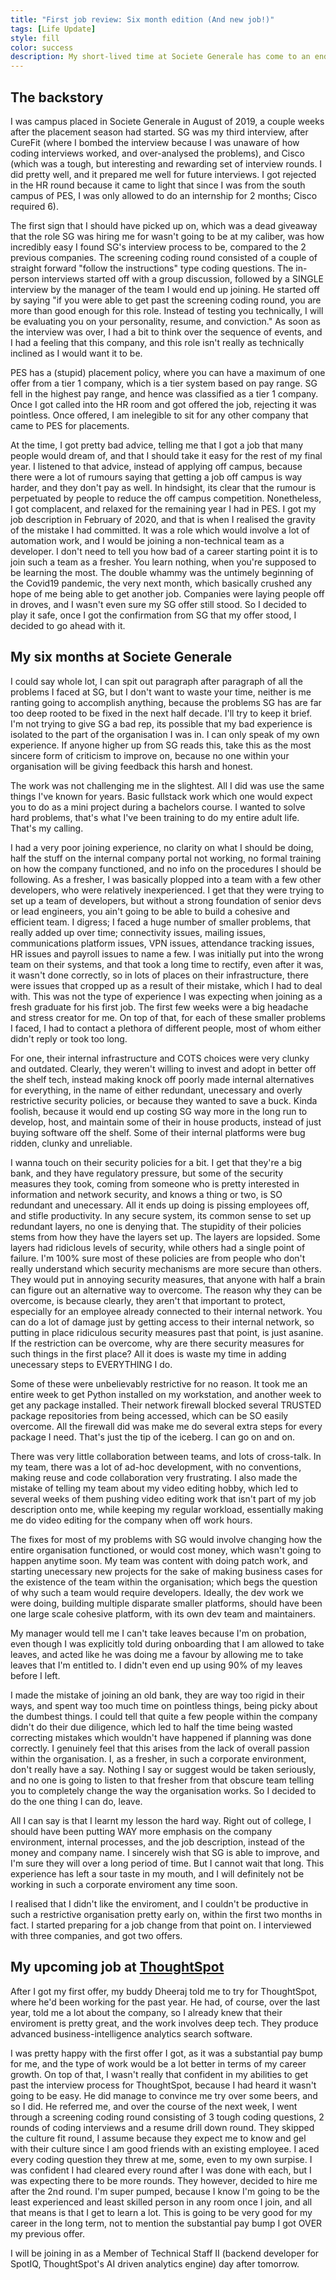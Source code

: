 ```yaml
---
title: "First job review: Six month edition (And new job!)"
tags: [Life Update]
style: fill
color: success
description: My short-lived time at Societe Generale has come to an end, I give my feedback, and share my excitement for my next job.
---
```


## The backstory

I was campus placed in Societe Generale in August of 2019, a couple weeks after the placement season had started. SG was my third interview, after
CureFit (where I bombed the interview because I was unaware of how coding interviews worked, and over-analysed the problems), and Cisco (which was a tough, but
interesting and rewarding set of interview rounds. I did pretty well, and it prepared me well for future interviews. I got rejected in the HR round because it 
came to light that since I was from the south campus of PES, I was only allowed to do an internship for 2 months; Cisco required 6).

The first sign that I should have picked up on, which was a dead giveaway that the role SG was hiring me for wasn't going to be at my caliber, was how incredibly
easy I found SG's interview process to be, compared to the 2 previous companies. The screening coding round consisted of a couple of straight forward "follow the
instructions" type coding questions. The in-person interviews started off with a group discussion, followed by a SINGLE interview by the manager of the team I would end up joining. 
He started off by saying "if you were able to get past the screening coding round, you are more than good enough for this role. Instead of testing you
technically, I will be evaluating you on your personality, resume, and conviction." As soon as the interview was over, I had a bit to think over the sequence of
events, and I had a feeling that this company, and this role isn't really as technically inclined as I would want it to be.

PES has a (stupid) placement policy, where you can have a maximum of one offer from a tier 1 company, which is a tier system based on pay range. SG fell in the
highest pay range, and hence was classified as a tier 1 company. Once I got called into the HR room and got offered the job, rejecting it was pointless. 
Once offered, I am inelegible to sit for any other company that came to PES for placements.

At the time, I got pretty bad advice, telling me that I got a job that many people would dream of, and that I should take it easy for the rest of my final
year. I listened to that advice, instead of applying off campus, because there were a lot of rumours saying that getting a job off campus is way harder, and
they don't pay as well. In hindsight, its clear that the rumour is perpetuated by people to reduce the off campus competition. Nonetheless, I got complacent,
and relaxed for the remaining year I had in PES. I got my job description in February of 2020, and that is when I realised the gravity of the mistake I had
committed. It was a role which would involve a lot of automation work, and I would be joining a non-technical team as a developer. I don't need to tell you
how bad of a career starting point it is to join such a team as a fresher. You learn nothing, when you're supposed to be learning the most. The double
whammy was the untimely beginning of the Covid19 pandemic, the very next month, which basically crushed any hope of me being able to get another job.
Companies were laying people off in droves, and I wasn't even sure my SG offer still stood. So I decided to play it safe, once I got the confirmation from
SG that my offer stood, I decided to go ahead with it.

## My six months at Societe Generale

I could say whole lot, I can spit out paragraph after paragraph of all the problems I faced at SG, but I don't want to waste your time, neither is me ranting
going to accomplish anything, because the problems SG has are far too deep rooted to be fixed in the next half decade. I'll try to keep it brief. I'm not
trying to give SG a bad rep, its possible that my bad experience is isolated to the part of the organisation I was in. I can only speak of my own experience.
If anyone higher up from SG reads this, take this as the most sincere form of criticism to improve on, because no one within your organisation will be giving 
feedback this harsh and honest.

The work was not challenging me in the slightest. All I did was use the same things I've known for years. Basic fullstack work which one would expect you to do as
a mini project during a bachelors course. I wanted to solve hard problems, that's what I've been training to do my entire adult life. That's my calling.

I had a very poor joining experience, no clarity on what I should be doing, half the stuff on the internal company portal not working, no formal training on
how the company functioned, and no info on the procedures I should be following. As a fresher, I was basically plopped into a team with a few other developers,
who were relatively inexperienced. I get that they were trying to set up a team of developers, but without a strong foundation of senior devs or lead engineers,
you ain't going to be able to build a cohesive and efficient team. I digress; I faced a huge number of smaller problems, that really added up over time;
connectivity issues, mailing issues, communications platform issues, VPN issues, attendance tracking issues, HR issues and payroll issues to name a few. 
I was initially put into the wrong team on their systems, and that took a long time to rectify, even after it was, it wasn't done correctly, so in lots of places 
on their infrastructure, there were issues that cropped up as a result of their mistake, which I had to deal with. This was not the type of experience I was 
expecting when joining as a fresh graduate for his first job. The first few weeks were a big headache and stress creator for me. On top of that, for each of these 
smaller problems I faced, I had to contact a plethora of different people, most of whom either didn't reply or took too long.

For one, their internal infrastructure and COTS choices were very clunky and outdated. Clearly, they weren't willing to invest and adopt in better off the 
shelf tech, instead making knock off poorly made internal alternatives for everything, in the name of either redundant, unecessary and overly
restrictive security policies, or because they wanted to save a buck. Kinda foolish, because it would end up costing SG way more in the long
run to develop, host, and maintain some of their in house products, instead of just buying software off the shelf. Some of their internal platforms were bug ridden,
clunky and unreliable.

I wanna touch on their security policies for a bit. I get that they're a big bank, and they have regulatory pressure, but some of the security measures they
took, coming from someone who is pretty interested in information and network security, and knows a thing or two, is SO redundant and unecessary. All it
ends up doing is pissing employees off, and stifle productivity. In any secure system, its common sense to set up redundant layers, no one is denying that.
The stupidity of their policies stems from how they have the layers set up. The layers are lopsided. Some layers had ridiclous levels of security,
while others had a single point of failure. I'm 100% sure most of these policies are from people who don't really understand which security mechanisms are
more secure than others. They would put in annoying security measures, that anyone with half a brain can figure out an alternative way to overcome. The
reason why they can be overcome, is because clearly, they aren't that important to protect, especially for an employee already connected to their
internal network. You can do a lot of damage just by getting access to their internal network, so putting in place ridiculous security measures past
that point, is just asanine. If the restriction can be overcome, why are there security measures for such things in the first place?
All it does is waste my time in adding unecessary steps to EVERYTHING I do.

Some of these were unbelievably restrictive for no reason. It took me an entire week to get Python installed on my workstation, and another week to get
any package installed. Their network firewall blocked several TRUSTED package repositories from being accessed, which can be SO easily overcome.
All the firewall did was make me do several extra steps for every package I need. That's just the tip of the iceberg. I can go on and on.

There was very little collaboration between teams, and lots of cross-talk. In my team, there was a lot of ad-hoc development, with no conventions,
making reuse and code collaboration very frustrating. I also made the mistake of telling my team about my video editing hobby, which led to several
weeks of them pushing video editing work that isn't part of my job description onto me, while keeping my regular workload, essentially making me do 
video editing for the company when off work hours.

The fixes for most of my problems with SG would involve changing how the entire organisation functioned, or would cost money, which wasn't going to
happen anytime soon. My team was content with doing patch work, and starting unecessary new projects for the sake of making business cases for the
existence of the team within the organisation; which begs the question of why such a team would require developers. Ideally, the dev work we were doing,
building multiple disparate smaller platforms, should have been one large scale cohesive platform, with its own dev team and maintainers.

My manager would tell me I can't take leaves because I'm on probation, even though I was explicitly told during onboarding that I am allowed to take leaves,
and acted like he was doing me a favour by allowing me to take leaves that I'm entitled to. I didn't even end up using 90% of my leaves before I left.

I made the mistake of joining an old bank, they are way too rigid in their ways, and spent way too much time on pointless things, being picky 
about the dumbest things. I could tell that quite a few people within the company didn't do their due diligence, which led to half the time being
wasted correcting mistakes which wouldn't have happened if planning was done correctly. I genuinely feel that this arises from the lack of overall
passion within the organisation. I, as a fresher, in such a corporate environment, don't really have a say. Nothing I say or suggest would be taken seriously,
and no one is going to listen to that fresher from that obscure team telling you to completely change the way the organisation works.
So I decided to do the one thing I can do, leave.

All I can say is that I learnt my lesson the hard way.
Right out of college, I should have been putting WAY more emphasis on the company environment, internal processes, and the job description, 
instead of the money and company name. I sincerely wish that SG is able to improve, and I'm sure they will over a long period of time. But I cannot wait 
that long. This experience has left a sour taste in my mouth, and I will definitely not be working in such a corporate enviroment any time soon. 

I realised that I didn't like the enviroment, and I couldn't be productive in such a restrictive organisation pretty early on, within the first two months
in fact. I started preparing for a job change from that point on. I interviewed with three companies, and got two offers.

## My upcoming job at [ThoughtSpot](https://www.thoughtspot.com/)

After I got my first offer, my buddy Dheeraj told me to try for ThoughtSpot, where he'd been working for the past year. He had, of course, over the last
year, told me a lot about the company, so I already knew that their enviroment is pretty great, and the work involves deep tech. They produce advanced
business-intelligence analytics search software.

I was pretty happy with the first offer I got, as it was a substantial pay bump for me, and the type of work would be a lot better in terms of my career
growth. On top of that, I wasn't really that confident in my abilities to get past the interview process for ThoughtSpot, because I had heard it wasn't
going to be easy. He did manage to convince me try over some beers, and so I did. He referred me, and over the course of the next week, I went through
a screening coding round consisting of 3 tough coding questions, 2 rounds of coding interviews and a resume drill down round. They skipped the culture 
fit round, I assume because they expect me to know and gel with their culture since I am good friends with an existing employee. I aced every coding 
question they threw at me, some, even to my own surpise. I was confident I had cleared every round after I was done with each, but I was expecting there 
to be more rounds. They however, decided to hire me after the 2nd round. I'm super pumped, because I know I'm going to be the least experienced and least 
skilled person in any room once I join, and all that means is that I get to learn a lot. This is going to be very good for my career in the long term, not to mention 
the substantial pay bump I got OVER my previous offer.

I will be joining in as a Member of Technical Staff II (backend developer for SpotIQ, ThoughtSpot's AI driven analytics engine) day after tomorrow.

